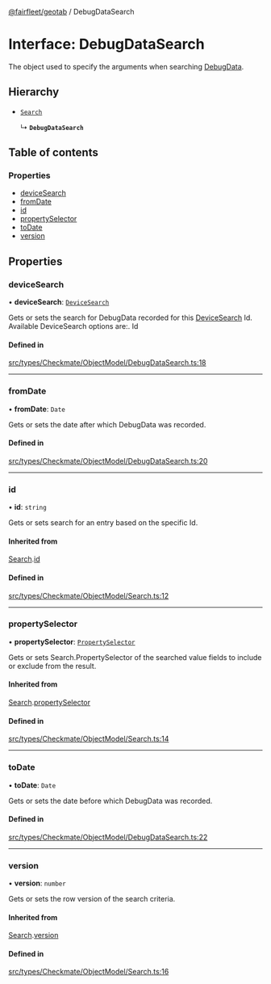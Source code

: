 [@fairfleet/geotab](../README.md) / DebugDataSearch

# Interface: DebugDataSearch

The object used to specify the arguments when searching
 [DebugData](DebugData.md).

## Hierarchy

- [`Search`](Search.md)

  ↳ **`DebugDataSearch`**

## Table of contents

### Properties

- [deviceSearch](DebugDataSearch.md#devicesearch)
- [fromDate](DebugDataSearch.md#fromdate)
- [id](DebugDataSearch.md#id)
- [propertySelector](DebugDataSearch.md#propertyselector)
- [toDate](DebugDataSearch.md#todate)
- [version](DebugDataSearch.md#version)

## Properties

### deviceSearch

• **deviceSearch**: [`DeviceSearch`](DeviceSearch.md)

Gets or sets the search for DebugData recorded for this [DeviceSearch](DeviceSearch.md) Id.
 Available DeviceSearch options are:.
 <list><item><description>Id</description></item></list>

#### Defined in

[src/types/Checkmate/ObjectModel/DebugDataSearch.ts:18](https://github.com/fairfleet/geotab/blob/d57d931/src/types/Checkmate/ObjectModel/DebugDataSearch.ts#L18)

___

### fromDate

• **fromDate**: `Date`

Gets or sets the date after which DebugData was recorded.

#### Defined in

[src/types/Checkmate/ObjectModel/DebugDataSearch.ts:20](https://github.com/fairfleet/geotab/blob/d57d931/src/types/Checkmate/ObjectModel/DebugDataSearch.ts#L20)

___

### id

• **id**: `string`

Gets or sets search for an entry based on the specific Id.

#### Inherited from

[Search](Search.md).[id](Search.md#id)

#### Defined in

[src/types/Checkmate/ObjectModel/Search.ts:12](https://github.com/fairfleet/geotab/blob/d57d931/src/types/Checkmate/ObjectModel/Search.ts#L12)

___

### propertySelector

• **propertySelector**: [`PropertySelector`](PropertySelector.md)

Gets or sets Search.PropertySelector of the searched value fields to include or exclude from the result.

#### Inherited from

[Search](Search.md).[propertySelector](Search.md#propertyselector)

#### Defined in

[src/types/Checkmate/ObjectModel/Search.ts:14](https://github.com/fairfleet/geotab/blob/d57d931/src/types/Checkmate/ObjectModel/Search.ts#L14)

___

### toDate

• **toDate**: `Date`

Gets or sets the date before which DebugData was recorded.

#### Defined in

[src/types/Checkmate/ObjectModel/DebugDataSearch.ts:22](https://github.com/fairfleet/geotab/blob/d57d931/src/types/Checkmate/ObjectModel/DebugDataSearch.ts#L22)

___

### version

• **version**: `number`

Gets or sets the row version of the search criteria.

#### Inherited from

[Search](Search.md).[version](Search.md#version)

#### Defined in

[src/types/Checkmate/ObjectModel/Search.ts:16](https://github.com/fairfleet/geotab/blob/d57d931/src/types/Checkmate/ObjectModel/Search.ts#L16)
